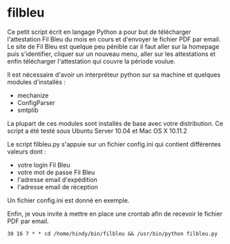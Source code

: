 # filbleu
Ce petit script écrit en langage Python a pour but de télécharger l'attestation Fil Bleu du mois en cours et d'envoyer le fichier PDF par email.
Le site de Fil Bleu est quelque peu pénible car il faut aller sur la homepage puis s'identifier, cliquer sur un nouveau menu, aller sur les attestations et enfin télécharger l'attestation qui couvre la période voulue.

Il est nécessaire d'avoir un interpréteur python sur sa machine et quelques modules d'installés :
* mechanize
* ConfigParser
* smtplib

La plupart de ces modules sont installés de base avec votre distribution.
Ce script a été testé sous Ubuntu Server 10.04 et Mac OS X 10.11.2

Le script filbleu.py s'appuie sur un fichier config.ini qui contient différentes valeurs dont :
* votre login Fil Bleu
* votre mot de passe Fil Bleu
* l'adresse email d'expédition
* l'adresse email de réception

Un fichier config.ini est donné en exemple.

Enfin, je vous invite à mettre en place une crontab afin de recevoir le fichier PDF par email.
```
30 16 7 * * cd /home/hindy/bin/filbleu && /usr/bin/python filbleu.py
```
